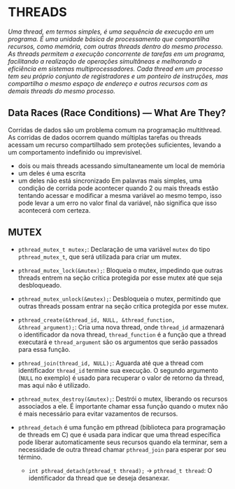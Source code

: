 # THREADS
*Uma thread, em termos simples, é uma sequência de execução em um programa. É uma unidade básica de processamento que compartilha recursos, como memória, com outras threads dentro do mesmo processo. As threads permitem a execução concorrente de tarefas em um programa, facilitando a realização de operações simultâneas e melhorando a eficiência em sistemas multiprocessadores. Cada thread em um processo tem seu próprio conjunto de registradores e um ponteiro de instruções, mas compartilha o mesmo espaço de endereço e outros recursos com as demais threads do mesmo processo.*
## Data Races (Race Conditions) — What Are They?
Corridas de dados são um problema comum na programação multithread. As corridas de dados ocorrem quando múltiplas tarefas ou threads acessam um recurso compartilhado sem proteções suficientes, levando a um comportamento indefinido ou imprevisível.
- dois ou mais threads acessando simultaneamente um local de memória
- um deles é uma escrita
- um deles não está sincronizado
Em palavras mais simples, uma condição de corrida pode acontecer quando 2 ou mais threads estão tentando acessar e modificar a mesma variável ao mesmo tempo, isso pode levar a um erro no valor final da variável, não significa que isso acontecerá com certeza.

## MUTEX
- `pthread_mutex_t mutex;`: Declaração de uma variável `mutex` do tipo `pthread_mutex_t`, que será utilizada para criar um mutex.

- `pthread_mutex_lock(&mutex);`: Bloqueia o mutex, impedindo que outras threads entrem na seção crítica protegida por esse mutex até que seja desbloqueado.

- `pthread_mutex_unlock(&mutex);`: Desbloqueia o mutex, permitindo que outras threads possam entrar na seção crítica protegida por esse mutex.

- `pthread_create(&thread_id, NULL, &thread_function, &thread_argument);`: Cria uma nova thread, onde `thread_id` armazenará o identificador da nova thread, `thread_function` é a função que a thread executará e `thread_argument` são os argumentos que serão passados para essa função.

- `pthread_join(thread_id, NULL);`: Aguarda até que a thread com identificador `thread_id` termine sua execução. O segundo argumento (`NULL` no exemplo) é usado para recuperar o valor de retorno da thread, mas aqui não é utilizado.

- `pthread_mutex_destroy(&mutex);`: Destrói o mutex, liberando os recursos associados a ele. É importante chamar essa função quando o mutex não é mais necessário para evitar vazamentos de recursos.

- `pthread_detach` é uma função em pthread (biblioteca para programação de threads em C) que é usada para indicar que uma thread específica pode liberar automaticamente seus recursos quando ela terminar, sem a necessidade de outra thread chamar `pthread_join` para esperar por seu término.
  - `int pthread_detach(pthread_t thread);` -> `pthread_t thread`: O identificador da thread que se deseja desanexar.